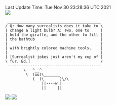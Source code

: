 Last Update Time: 
Tue Nov 30 23:28:36 UTC 2021
<br>![](https://img.shields.io/badge/%E5%A4%A7%E5%AE%B6-%E5%AE%89%E5%AE%89-green)<br>
```
 _________________________________________
/ Q: How many surrealists does it take to \
| change a light bulb? A: Two, one to     |
| hold the giraffe, and the other to fill |
| the bathtub                             |
|                                         |
| with brightly colored machine tools.    |
|                                         |
| [Surrealist jokes just aren't my cup of |
\ fur. Ed.]                               /
 -----------------------------------------
        \   ^__^
         \  (oo)\_______
            (__)\       )\/\
                ||----w |
                ||     ||
```
![](https://github-readme-stats.vercel.app/api?username=chenlitw)
![](https://github-readme-stats.vercel.app/api/top-langs/?username=chenlitw)
